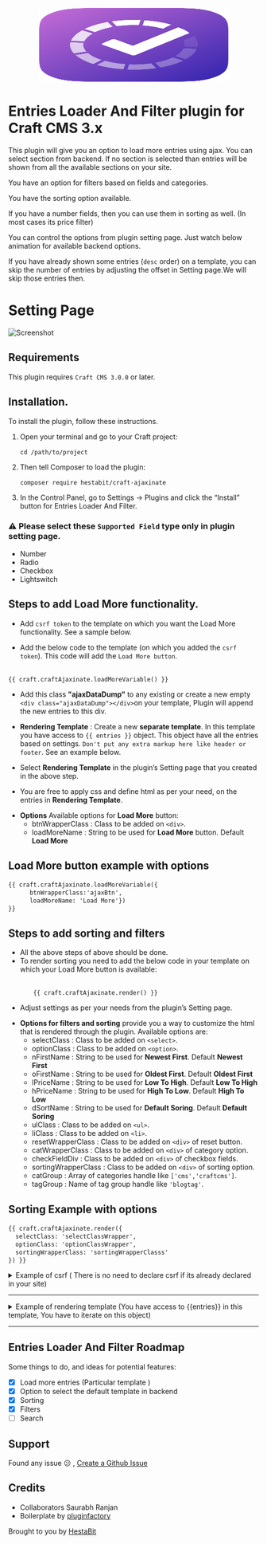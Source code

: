 <p align="center"><img src="resources/img/entry-loader.svg" width="381" height="148" alt="Entries Loader And Filter plugin"></p>

# Entries Loader And Filter plugin for Craft CMS 3.x

This plugin will give you an option to load more entries using ajax. You can select section from backend. If no section is selected than entries will be shown from all the available sections on your site.

You have an option for filters based on fields and categories.

You have the sorting option available.

If you have a number fields, then you can use them in sorting as well. (In most cases its price filter)

You can control the options from plugin setting page. Just watch below animation for available backend options.

If you have already shown some entries (`desc` order) on a template, you can skip the number of entries by adjusting the offset in Setting page.We will skip those entries then.

# Setting Page

![Screenshot](resources/img/craft-entry-loader-settingpage.gif)

## Requirements

This plugin requires `Craft CMS 3.0.0` or later.

## Installation.

To install the plugin, follow these instructions.

1.  Open your terminal and go to your Craft project:

        cd /path/to/project

2.  Then tell Composer to load the plugin:

        composer require hestabit/craft-ajaxinate

3.  In the Control Panel, go to Settings → Plugins and click the “Install” button for Entries Loader And Filter.

### :warning: Please select these `Supported Field` type only in plugin setting page.

- Number
- Radio
- Checkbox
- Lightswitch

## Steps to add Load More functionality.

- Add `csrf token` to the template on which you want the Load More functionality. See a sample below.

- Add the below code to the template (on which you added the `csrf token`). This code will add the `Load More button`.

```twig

{{ craft.craftAjaxinate.loadMoreVariable() }}

```

- Add this class **"ajaxDataDump"** to any existing or create a new empty `<div class="ajaxDataDump"></div>`on your template, Plugin will append the new entries to this div.

- **Rendering Template** : Create a new **separate template**. In this template you have access to `{{ entries }}` object. This object have all the entries based on settings. `Don't put any extra markup here like header or footer`. See an example below.

* Select **Rendering Template** in the plugin’s Setting page that you created in the above step.

* You are free to apply css and define html as per your need, on the entries in **Rendering Template**.

- **Options** Available options for **Load More** button:
  - btnWrapperClass : Class to be added on `<div>`.
  - loadMoreName : String to be used for **Load More** button. Default **Load More**

## Load More button example with options

    {{ craft.craftAjaxinate.loadMoreVariable({
          btnWrapperClass:'ajaxBtn',
          loadMoreName: 'Load More'})
    }}

## Steps to add sorting and filters

- All the above steps of above should be done.
- To render sorting you need to add the below code in your template on which your Load More button is available:

```twig

       {{ craft.craftAjaxinate.render() }}
```

- Adjust settings as per your needs from the plugin’s Setting page.

* **Options for filters and sorting** provide you a way to customize the html that is rendered through the plugin. Available options are:
  - selectClass : Class to be added on `<select>`.
  - optionClass : Class to be added on `<option>`.
  - nFirstName : String to be used for **Newest First**. Default **Newest First**
  - oFirstName : String to be used for **Oldest First**. Default **Oldest First**
  - lPriceName : String to be used for **Low To High**. Default **Low To High**
  - hPriceName : String to be used for **High To Low**. Default **High To Low**
  - dSortName : String to be used for **Default Soring**. Default **Default Soring**
  - ulClass : Class to be added on `<ul>`.
  - liClass : Class to be added on `<li>`.
  - resetWrapperClass : Class to be added on `<div>` of reset button.
  - catWrapperClass : Class to be added on `<div>` of category option.
  - checkFieldDiv : Class to be added on `<div>` of checkbox fields.
  - sortingWrapperClass : Class to be added on `<div>` of sorting option.
  - catGroup : Array of categories handle like `['cms','craftcms']`.
  - tagGroup : Name of tag group handle like `'blogtag'`.

## Sorting Example with options

    {{ craft.craftAjaxinate.render({
      selectClass: 'selectClassWrapper',
      optionClass: 'optionClassWrapper',
      sortingWrapperClass: 'sortingWrapperClasss'
    }) }}

<details>
<summary> Example of csrf  ( There is no need to declare csrf if its already declared in your site)</summary>

```js
# Example of csrf  ( There is no need to declare csrf if its already declared in your site)
{% set csrfToken = {
  csrfTokenName: craft.app.config.general.csrfTokenName,
  csrfTokenValue: craft.app.request.csrfToken,
} %}

<script type="text/javascript">
window.Craft = {{ csrfToken|json_encode|raw }};
</script>

```

</details>

---

<details>
<summary>Example of rendering template (You have access to {{entries}} in this template, You have to iterate on this object)</summary>

```twig

# access all the fields in the iteration.
{% for item in entries %}
  <a href="{{item.url}}">{{ item.title }}</a>
  <span>Price : {{ item.priceHanlde }} </span>
  .....
{% endfor %}
```

</details>

---

## Entries Loader And Filter Roadmap

Some things to do, and ideas for potential features:

- [x] Load more entries (Particular template )
- [x] Option to select the default template in backend
- [x] Sorting
- [x] Filters
- [ ] Search

## Support

Found any issue :confused: , [Create a Github Issue](https://github.com/Hestabit/craft-ajaxinate/issues/new)

## Credits

- Collaborators Saurabh Ranjan
- Boilerplate by [pluginfactory](https://pluginfactory.io)

Brought to you by [HestaBit](https://github.com/Hestabit)
